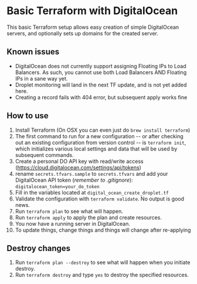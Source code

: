 # Basic Terraform with DigitalOcean
This basic Terraform setup allows easy creation of simple DigitalOcean servers, and optionally sets up domains for the created server.

## Known issues
- DigitalOcean does not currently support assigning Floating IPs to Load Balancers. As such, you cannot use both Load Balancers AND Floating IPs in a sane way yet.
- Droplet monitoring will land in the next TF update, and is not yet added here.
- Creating a record fails with 404 error, but subsequent apply works fine

## How to use
1. Install Terraform (On OSX you can even just do `brew install terraform`)
2. The first command to run for a new configuration -- or after checking out an existing configuration from version control -- is `terraform init`, which initializes various local settings and data that will be used by subsequent commands.
3. Create a personal DO API key with read/write access (https://cloud.digitalocean.com/settings/api/tokens)
4. rename `secrets.tfvars.sample` to `secrets.tfvars` and add your DigitalOcean API token (*remember to .gitignore*): `digitalocean_token=your_do_token`
5. Fill in the variables located at `digital_ocean_create_droplet.tf`
5. Validate the configuration with `terraform validate`. No output is good news.
8. Run `terraform plan` to see what will happen.
9. Run `terraform apply` to apply the plan and create resources.
10. You now have a running server in DigitalOcean.
11. To update things, change things and things will change after re-applying

## Destroy changes
1. Run `terraform plan --destroy` to see what will happen when you initiate destroy.
2. Run `terraform destroy` and type `yes` to destroy the specified resources.
